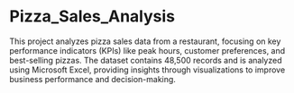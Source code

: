 # Pizza_Sales_Analysis
This project analyzes pizza sales data from a restaurant, focusing on key performance indicators (KPIs) like peak hours, customer preferences, and best-selling pizzas. The dataset contains 48,500 records and is analyzed using Microsoft Excel, providing insights through visualizations to improve business performance and decision-making.
